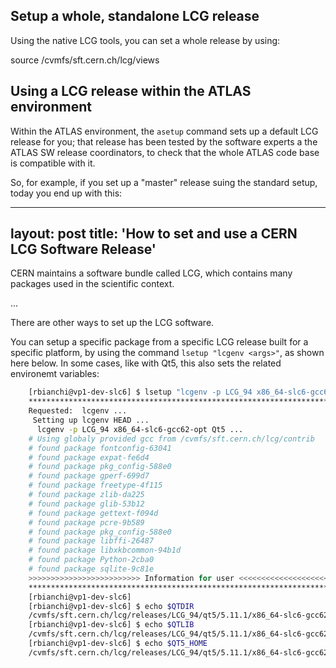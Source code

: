 
## Setup a whole, standalone LCG release

Using the native LCG tools, you can set a whole release by using:

source /cvmfs/sft.cern.ch/lcg/views

## Using a LCG release within the ATLAS environment

Within the ATLAS environment, the `asetup` command sets up a default LCG release for you; that release has been tested by the software experts a the ATLAS SW release coordinators, to check that the whole ATLAS code base is compatible with it.

So, for example, if you set up a "master" release suing the standard setup, today you end up with this:

---
layout: post
title: 'How to set and use a CERN LCG Software Release'
---

CERN maintains a software bundle called LCG, which contains many packages used in the scientific context.

...

There are other ways to set up the LCG software.

You can setup a specific package from a specific LCG release  built for a specific platform, by using the command `lsetup "lcgenv <args>"`, as shown here below. In some cases, like with Qt5, this also sets the related environemt variables:

```bash
    [rbianchi@vp1-dev-slc6] $ lsetup "lcgenv -p LCG_94 x86_64-slc6-gcc62-opt Qt5"
    ************************************************************************
    Requested:  lcgenv ... 
     Setting up lcgenv HEAD ... 
      lcgenv -p LCG_94 x86_64-slc6-gcc62-opt Qt5 ...
    # Using globaly provided gcc from /cvmfs/sft.cern.ch/lcg/contrib
    # found package fontconfig-63041
    # found package expat-fe6d4
    # found package pkg_config-588e0
    # found package gperf-699d7
    # found package freetype-4f115
    # found package zlib-da225
    # found package glib-53b12
    # found package gettext-f094d
    # found package pcre-9b589
    # found package pkg_config-588e0
    # found package libffi-26487
    # found package libxkbcommon-94b1d
    # found package Python-2cba0
    # found package sqlite-9c81e
    >>>>>>>>>>>>>>>>>>>>>>>>> Information for user <<<<<<<<<<<<<<<<<<<<<<<<<
    ************************************************************************
    [rbianchi@vp1-dev-slc6]
    [rbianchi@vp1-dev-slc6] $ echo $QTDIR 
    /cvmfs/sft.cern.ch/lcg/releases/LCG_94/qt5/5.11.1/x86_64-slc6-gcc62-opt/
    [rbianchi@vp1-dev-slc6] $ echo $QTLIB 
    /cvmfs/sft.cern.ch/lcg/releases/LCG_94/qt5/5.11.1/x86_64-slc6-gcc62-opt/lib/
    [rbianchi@vp1-dev-slc6] $ echo $QT5_HOME 
    /cvmfs/sft.cern.ch/lcg/releases/LCG_94/qt5/5.11.1/x86_64-slc6-gcc62-opt
 ```
 
 
